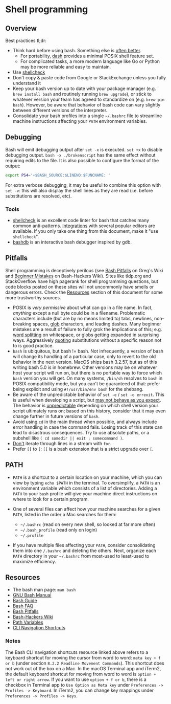 # Shell programming

## Overview

Best practices tl;dr:

- Think hard before using bash. Something else is [often better](https://mywiki.wooledge.org/BashWeaknesses).
  - For portability, [dash](http://gondor.apana.org.au/~herbert/dash/) provides a minimal POSIX shell feature set.
  - For complicated tasks, a more modern language like Go or Python may be more reliable and easy to maintain.
- Use [shellcheck](https://shellcheck.net)
- Don't copy & paste code from Google or StackExchange unless you fully understand it
- Keep your bash version up to date with your package manager (e.g. `brew install bash` and routinely running `brew upgrade`), or stick to whatever version your team has agreed to standardize on (e.g. `brew pin bash`). However, be aware that behavior of bash code can vary slightly between different versions of the interpreter.
- Consolidate your bash profiles into a single `~/.bashrc` file to streamline machine instructions affecting your `PATH` environment variables.

## Debugging

Bash will emit debugging output after `set -x` is executed. `set +x` to disable debugging output. `bash -x ./brokenscript` has the same effect without requiring edits to the file. It is also possible to configure the format of the output:

```sh
export PS4='+$BASH_SOURCE:$LINENO:$FUNCNAME: '
```

For extra verbose debugging, it may be useful to combine this option with `set -v`: this will also display the shell lines as they are read (i.e. before substitutions are resolved, etc).

### Tools

- [shellcheck](https://shellcheck.net) is an excellent code linter for bash that catches many common anti-patterns. [Integrations](https://github.com/koalaman/shellcheck#user-content-in-your-editor) with several popular editors are available. If you only take one thing from this document, make it "use `shellcheck`".
- [bashdb](http://bashdb.sourceforge.net/) is an interactive bash debugger inspired by gdb.

## Pitfalls

Shell programming is deceptively perilous (see [Bash Pitfalls](https://mywiki.wooledge.org/BashPitfalls) on Greg's Wiki and [Beginner Mistakes](https://wiki.bash-hackers.org/scripting/newbie_traps) on Bash-Hackers Wiki). Sites like tldp.org and StackOverflow have high pagerank for shell programming questions, but code blocks posted on these sites will not uncommonly have smells or dangerous errors. Check the [Resources](#Resources) section of this document for some more trustworthy sources.

- POSIX is _very permissive_ about what can go in a file name. In fact, _anything_ except a null byte could be in a filename. Problematic characters include (but are by no means limited to) tabs, newlines, non-breaking spaces, [glob](https://mywiki.wooledge.org/glob) characters, and leading dashes. Many beginner mistakes are a result of failure to fully grok the implications of this; e.g. [word splitting](https://mywiki.wooledge.org/WordSplitting) on whitespace, or globs getting expanded in surprising ways. Aggressively [quoting](https://mywiki.wooledge.org/Quotes) substitutions without a specific reason not to is good practice.
- `bash` is ubiquitous, but bash != bash. Not infrequently, a version of bash will change its handling of a particular case, only to revert to the old behavior in the next version. MacOS ships bash 3.2.57, but as of this writing bash 5.0 is in homebrew. Other versions may be on whatever host your script will run on, but there is no portable way to force which `bash` version you will get. On many systems, `/bin/sh` resolves to `bash` in POSIX compatibility mode, but you can't be guaranteed of that: prefer being explicit and using `#!/usr/bin/env bash` for the shebang.
- Be aware of the unpredictable behavior of `set -e` / `set -o errexit`. This is useful when developing a script, but [may not behave as you expect](http://www.fvue.nl/wiki/Bash:_Error_handling). The behavior is [unpredictable](https://www.in-ulm.de/~mascheck/various/set-e/) depending on which shell version your script ultimately runs on; based on this history, consider that it may even change further in future versions of `bash`.
- Avoid using `cd` in the main thread when possible, and always include error handling in case the command fails. Losing track of this state can lead to disastrous consequences. Try to use absolute paths, or a subshell like `( cd somedir || exit ; somecommand )`.
- [Don't](https://mywiki.wooledge.org/DontReadLinesWithFor) iterate through lines in a stream with `for`.
- Prefer `[[` to `[`: `[[` is a bash extension that is a strict upgrade over `[`.

## PATH

- `PATH` is a shortcut to a certain location on your machine, which you can view by typing `echo $PATH` in the terminal. To oversimplify, a `PATH` is an environment variable which consists of a list of directories. Adding a `PATH` to your `bash` profile will give your machine direct instructions on where to look for a certain program.

- One of several files can affect how your machine searches for a given `PATH`, listed in the order a Mac searches for them:

  - `~/.bashrc` (read on every new shell, so looked at far more often)
  - `~/.bash_profile` (read only on login)
  - `~/.profile`

- If you have multiple files affecting your `PATH`, consider consolidating them into one `/.bashrc` and deleting the others. Next, organize each `PATH` directory in your `~/.bashrc` from most-used to least-used to maximize efficiency.

## Resources

- The bash man page: `man bash`
- [GNU Bash Manual](http://gnu.org/s/bash/manual)
- [Bash Guide](http://mywiki.wooledge.org/BashGuide)
- [Bash FAQ](http://mywiki.wooledge.org/BashFAQ)
- [Bash Pitfalls](https://mywiki.wooledge.org/BashPitfalls)
- [Bash-Hackers Wiki](http://wiki.bash-hackers.org/)
- [Path Variables](https://truss.works/blog/2016/2/26/engineer-how-to-access-and-edit-your-path-system-variable)
- [CLI Navigation Shortcuts](https://www.gnu.org/software/bash/manual/bash.html#Introduction-and-Notation)

### Notes

The Bash CLI navigation shortcuts resource linked above refers to a keyboard
shortcut for moving the cursor from word to word: `meta key + f or b` (under
section `8.2.2 Readline Movement Commands`). This shortcut does not work out of
the box on a Mac. In the macOS Terminal app and iTerm2, the default keyboard
shortcut for moving from word to word is `option + left or right arrow`. If you
want to use `option + f or b`, there is a checkbox in Terminal app to
`Use Option as Meta key` under `Preferences -> Profiles -> Keyboard`. In iTerm2,
you can change key mappings under `Preferences -> Profiles -> Keys`.
